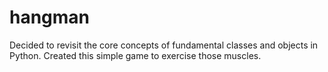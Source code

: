 # hangman
Decided to revisit the core concepts of fundamental classes and objects in Python. Created this simple game to exercise those muscles.
